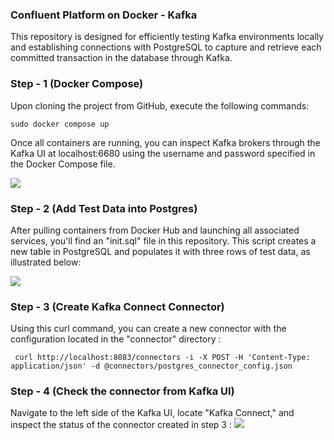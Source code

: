 ### Confluent Platform on Docker - Kafka

This repository is designed for efficiently testing Kafka environments locally and establishing connections with PostgreSQL to capture and retrieve each committed transaction in the database through Kafka.

### Step - 1 (Docker Compose)

Upon cloning the project from GitHub, execute the following commands:

``` sudo docker compose up ```

Once all containers are running, you can inspect Kafka brokers through the Kafka UI at localhost:6680 using the username and password specified in the Docker Compose file.

![](https://github.com/BahramJannesar/kafka-infra-docker-compose/blob/main/image/Kafka%20Broker.png)


### Step - 2 (Add Test Data into Postgres)

After pulling containers from Docker Hub and launching all associated services, you'll find an "init.sql" file in this repository. This script creates a new table in PostgreSQL and populates it with three rows of test data, as illustrated below:

![](https://github.com/BahramJannesar/kafka-infra-docker-compose/blob/main/image/Postgres%20Table.png)

### Step - 3  (Create Kafka Connect Connector)

Using this curl command, you can create a new connector with the configuration located in the "connector" directory : 

````
 curl http://localhost:8083/connectors -i -X POST -H 'Content-Type: application/json' -d @connectors/postgres_connector_config.json
````

### Step - 4 (Check the connector from Kafka UI)

Navigate to the left side of the Kafka UI, locate "Kafka Connect," and inspect the status of the connector created in step 3 : 
![](https://github.com/BahramJannesar/kafka-infra-docker-compose/blob/main/image/connector.png)
